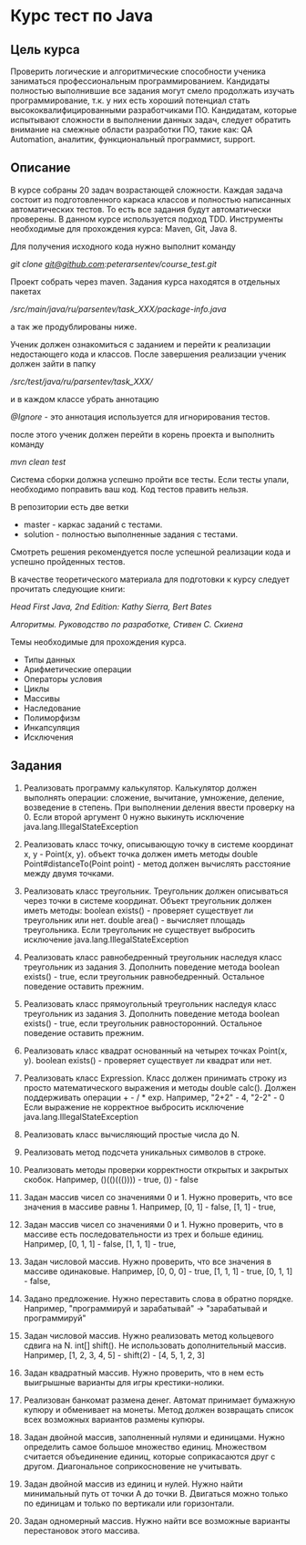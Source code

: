 # Курс тест по Java

Цель курса
----------

Проверить логические и алгоритмические способности ученика заниматься профессиональным программированием. 
Кандидаты полностью выполнившие все задания могут смело продолжать изучать программирование, 
т.к. у них есть хороший потенциал стать высококвалифицированными разработчиками ПО.
Кандидатам, которые испытывают сложности в выполнении данных задач, следует обратить внимание 
на смежные области разработки ПО, такие как: QA Automation, аналитик, функциональный программист, support.

Описание
--------

В курсе собраны 20 задач возрастающей сложности. Каждая задача состоит из подготовленного каркаса классов и 
полностью написанных автоматических тестов. То есть все задания будут автоматически проверены.
В данном курсе используется подход TDD. Инструменты необходимые для прохождения курса: Maven, Git, Java 8.

Для получения исходного кода нужно выполнит команду 

*git clone git@github.com:peterarsentev/course_test.git*

Проект собрать через maven. Задания курса находятся в отдельных пакетах 

*/src/main/java/ru/parsentev/task_XXX/package-info.java*

а так же продублированы ниже.

Ученик должен ознакомиться c заданием и перейти к реализации недостающего кода и классов. 
После завершения реализации ученик должен зайти в папку 

*/src/test/java/ru/parsentev/task_XXX/*

и в каждом классе убрать аннотацию 

*@Ignore* - это аннотация используется для игнорирования тестов.

после этого ученик должен перейти в корень проекта и выполнить команду

*mvn clean test*

Система сборки должна успешно пройти все тесты. Если тесты упали, необходимо поправить ваш код.
Код тестов править нельзя. 

В репозитории есть две ветки

- master - каркас заданий с тестами.
- solution - полностью выполненные задания с тестами.

Смотреть решения рекомендуется после успешной реализации кода и успешно пройденных тестов.

В качестве теоретического материала для подготовки к курсу следует прочитать следующие книги:

*Head First Java, 2nd Edition: Kathy Sierra, Bert Bates*

*Алгоритмы. Руководство по разработке, Стивен С. Скиена*

Темы необходимые для прохождения курса.

- Типы данных
- Арифметические операции
- Операторы условия
- Циклы
- Массивы
- Наследование
- Полиморфизм
- Инкапсуляция
- Исключения

Задания
-------

1. Реализовать программу калькулятор. Калькулятор должен выполнять операции:
   сложение, вычитание, умножение, деление, возведение в степень.
   При выполнении деления ввести проверку на 0.
   Если второй аргумент 0 нужно выкинуть исключение java.lang.IllegalStateException
   
2. Реализовать класс точку, описывающую точку в системе координат x, y - Point(x, y).
   объект точка должен иметь методы double Point#distanceTo(Point point) - метод должен вычислять расстояние
   между двумя точками.

3. Реализовать класс треугольник. Треугольник должен описываться через точки в системе координат.
   Объект треугольник должен иметь методы:
   boolean exists() - проверяет существует ли треугольник или нет.
   double area() - вычисляет площадь треугольника. 
   Если треугольник не существует выбросить исключение java.lang.IllegalStateException
   
4. Реализовать класс равнобедренный треугольник наследуя класс треугольник из задания 3.
   Дополнить поведение метода boolean exists() - true, если треугольник равнобедренный.
   Остальное поведение оставить прежним.

5. Реализовать класс прямоугольный треугольник наследуя класс треугольник из задания 3.
   Дополнить поведение метода boolean exists() - true, если треугольник равносторонний. 
   Остальное поведение оставить прежним.

6. Реализовать класс квадрат основанный на четырех точках Point(x, y).
   boolean exists() - проверяет существует ли квадрат или нет.

7. Реализовать класс Expression. Класс должен принимать строку из просто математического выражения
   и методы double calc(). Должен поддерживать операции + - / * exp.
   Например, "2+2" - 4, "2-2" - 0
   Если выражение не корректное выбросить исключение java.lang.IllegalStateException

8. Реализовать класс вычисляющий простые числа до N.

9. Реализовать метод подсчета уникальных символов в строке.

10. Реализовать методы проверки корректности открытых и закрытых скобок.
    Например, ()(()((()))) - true, ()) - false
 
11. Задан массив чисел со значениями 0 и 1. Нужно проверить, что все значения в массиве равны 1.
    Например, [0, 1] - false, [1, 1] - true, 

12. Задан массив чисел со значениями 0 и 1. 
    Нужно проверить, что в массиве есть последовательности из трех и больше единиц.
    Например, [0, 1, 1] - false, [1, 1, 1] - true,

13. Задан числовой массив. Нужно проверить, что все значения в массиве одинаковые.
    Например, [0, 0, 0] - true, [1, 1, 1] - true, [0, 1, 1] - false,

14. Задано предложение. Нужно переставить слова в обратно порядке.
    Например, "программируй и зарабатывай" -> "зарабатывай и программируй"

15. Задан числовой массив. Нужно реализовать метод кольцевого сдвига на N. int[] shift(). 
    Не использовать дополнительный массив.
    Например, [1, 2, 3, 4, 5] - shift(2) - [4, 5, 1, 2, 3]

16. Задан квадратный массив. Нужно проверить, что в нем есть выигрышные варианты для игры крестики-нолики.

17. Реализован банкомат размена денег. Автомат принимает бумажную купюру и обменивает на монеты. 
    Метод должен возвращать список всех возможных вариантов размены купюры.

18. Задан двойной массив, заполненный нулями и единицами. Нужно определить самое большое множество единиц. 
    Множеством считается объединение единиц, которые соприкасаются друг с другом. 
    Диагональное соприкосновение не учитывать.

19. Задан двойной массив из единиц и нулей. Нужно найти минимальный путь от точки А до точки В. 
    Двигаться можно только по единицам и только по вертикали или горизонтали. 

20. Задан одномерный массив. Нужно найти все возможные варианты перестановок этого массива.
